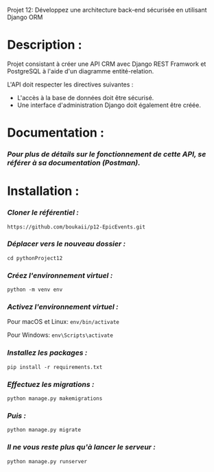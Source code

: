 Projet 12: Développez une architecture back-end sécurisée en utilisant Django ORM

# Description :
Projet consistant à créer une API CRM avec Django REST Framwork et PostgreSQL à l'aide d'un diagramme entité-relation.


L'API doit respecter les directives suivantes :

* L'accès à la base de données doit être sécurisé.
* Une interface d'administration Django doit également être créée.


# Documentation :
###  **_Pour plus de détails sur le fonctionnement de cette API, se référer à sa documentation (Postman)._**

# Installation :

### **_Cloner le référentiel :_**
`https://github.com/boukaii/p12-EpicEvents.git`

###  **_Déplacer vers le nouveau dossier :_**
`cd pythonProject12`

### **_Créez l'environnement virtuel :_**
`python -m venv env`

### _**Activez l'environnement virtuel :**_
Pour macOS et Linux: `env/bin/activate`

Pour Windows: `env\Scripts\activate`

### **_Installez les packages :_**
`pip install -r requirements.txt`


### **_Effectuez les migrations :_**

`python manage.py makemigrations`

### **_Puis :_** 

`python manage.py migrate`

### **_Il ne vous reste plus qu'à lancer le serveur :_**

`python manage.py runserver`